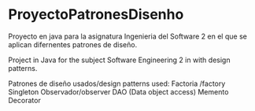 # ProyectoPatronesDisenho
Proyecto en java para la asignatura Ingenieria del Software 2 en el que se aplican difernentes patrones de diseño.

Project in Java for the subject Software Engineering 2 in with design patterns.

Patrones de diseño usados/design patterns used:
Factoria /factory
Singleton
Observador/observer
DAO (Data object access)
Memento
Decorator
